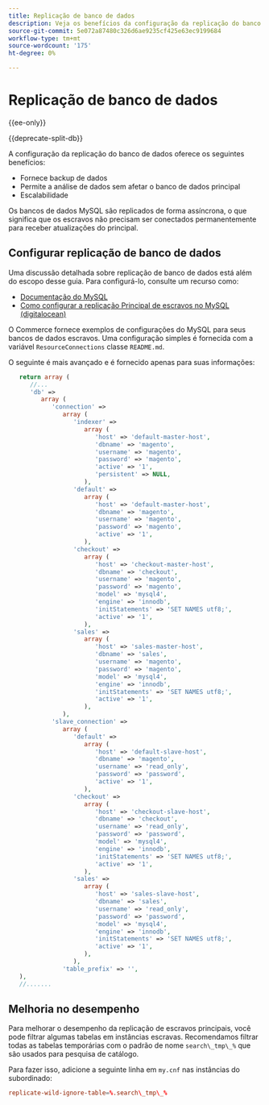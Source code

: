 ```yaml
---
title: Replicação de banco de dados
description: Veja os benefícios da configuração da replicação do banco de dados.
source-git-commit: 5e072a87480c326d6ae9235cf425e63ec9199684
workflow-type: tm+mt
source-wordcount: '175'
ht-degree: 0%

---
```



# Replicação de banco de dados

{{ee-only}}

{{deprecate-split-db}}

A configuração da replicação do banco de dados oferece os seguintes benefícios:

- Fornece backup de dados
- Permite a análise de dados sem afetar o banco de dados principal
- Escalabilidade

Os bancos de dados MySQL são replicados de forma assíncrona, o que significa que os escravos não precisam ser conectados permanentemente para receber atualizações do principal.

## Configurar replicação de banco de dados

Uma discussão detalhada sobre replicação de banco de dados está além do escopo desse guia. Para configurá-lo, consulte um recurso como:

- [Documentação do MySQL](https://dev.mysql.com/doc/refman/5.6/en/replication.html)
- [Como configurar a replicação Principal de escravos no MySQL (digitalocean)](https://www.digitalocean.com/community/tutorials/how-to-set-up-replication-in-mysql)

O Commerce fornece exemplos de configurações do MySQL para seus bancos de dados escravos. Uma configuração simples é fornecida com a variável `ResourceConnections` classe `README.md`.

O seguinte é mais avançado e é fornecido apenas para suas informações:

```php
   return array (
      //...
      'db' =>
         array (
            'connection' =>
               array (
                  'indexer' =>
                     array (
                        'host' => 'default-master-host',
                        'dbname' => 'magento',
                        'username' => 'magento',
                        'password' => 'magento',
                        'active' => '1',
                        'persistent' => NULL,
                     ),
                  'default' =>
                     array (
                        'host' => 'default-master-host',
                        'dbname' => 'magento',
                        'username' => 'magento',
                        'password' => 'magento',
                        'active' => '1',
                     ),
                  'checkout' =>
                     array (
                        'host' => 'checkout-master-host',
                        'dbname' => 'checkout',
                        'username' => 'magento',
                        'password' => 'magento',
                        'model' => 'mysql4',
                        'engine' => 'innodb',
                        'initStatements' => 'SET NAMES utf8;',
                        'active' => '1',
                     ),
                  'sales' =>
                     array (
                        'host' => 'sales-master-host',
                        'dbname' => 'sales',
                        'username' => 'magento',
                        'password' => 'magento',
                        'model' => 'mysql4',
                        'engine' => 'innodb',
                        'initStatements' => 'SET NAMES utf8;',
                        'active' => '1',
                     ),
               ),
            'slave_connection' =>
               array (
                  'default' =>
                     array (
                        'host' => 'default-slave-host',
                        'dbname' => 'magento',
                        'username' => 'read_only',
                        'password' => 'password',
                        'active' => '1',
                     ),
                  'checkout' =>
                     array (
                        'host' => 'checkout-slave-host',
                        'dbname' => 'checkout',
                        'username' => 'read_only',
                        'password' => 'password',
                        'model' => 'mysql4',
                        'engine' => 'innodb',
                        'initStatements' => 'SET NAMES utf8;',
                        'active' => '1',
                     ),
                  'sales' =>
                     array (
                        'host' => 'sales-slave-host',
                        'dbname' => 'sales',
                        'username' => 'read_only',
                        'password' => 'password',
                        'model' => 'mysql4',
                        'engine' => 'innodb',
                        'initStatements' => 'SET NAMES utf8;',
                        'active' => '1',
                     ),
                  ),
               'table_prefix' => '',
   ),
   //.......
```

## Melhoria no desempenho

Para melhorar o desempenho da replicação de escravos principais, você pode filtrar algumas tabelas em instâncias escravas. Recomendamos filtrar todas as tabelas temporárias com o padrão de nome `search\_tmp\_%` que são usados para pesquisa de catálogo.

Para fazer isso, adicione a seguinte linha em `my.cnf` nas instâncias do subordinado:

```conf
replicate-wild-ignore-table=%.search\_tmp\_%
```
